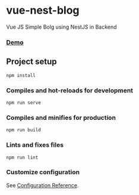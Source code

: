 # vue-nest-blog
Vue JS Simple Bolg using NestJS in Backend
### [Demo](https://aminappdevs.github.io/vue-nest-blog/)

## Project setup
```
npm install
```

### Compiles and hot-reloads for development
```
npm run serve
```

### Compiles and minifies for production
```
npm run build
```

### Lints and fixes files
```
npm run lint
```

### Customize configuration
See [Configuration Reference](https://cli.vuejs.org/config/).
